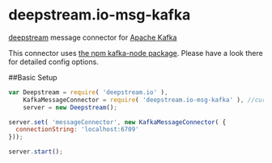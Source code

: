 deepstream.io-msg-kafka 
===================

[deepstream](http://deepstream.io) message connector for [Apache Kafka](http://kafka.apache.org/)

This connector uses [the npm kafka-node package](https://www.npmjs.com/package/kafka-node). Please have a look there for detailed config options.

##Basic Setup
```javascript
var Deepstream = require( 'deepstream.io' ),
    KafkaMessageConnector = require( 'deepstream.io-msg-kafka' ), //currently no npm package, coming soon
    server = new Deepstream();

server.set( 'messageConnector', new KafkaMessageConnector( { 
  connectionString: 'localhost:6709'
}));

server.start();
```
